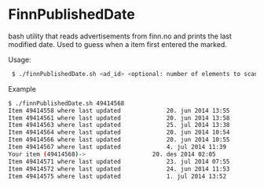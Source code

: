 # FinnPublishedDate
bash utility that reads advertisements from finn.no and prints the last modified date. Used to guess when a item first entered the marked.

Usage:
```bash
 $ ./finnPublishedDate.sh <ad_id> <optional: number of elements to scan on either side>
```
 
Example
```bash
$ ./finnPublishedDate.sh 49414568
Item 49414558 where last updated             20. jun 2014 13:55
Item 49414561 where last updated             20. jun 2014 13:58
Item 49414563 where last updated             25. jul 2014 13:38
Item 49414564 where last updated             20. jun 2014 10:54
Item 49414566 where last updated             20. jun 2014 10:55
Item 49414567 where last updated             4. jul 2014 11:39
Your item (49414568)->                   20. des 2014 02:05
Item 49414571 where last updated             23. jul 2014 07:55
Item 49414572 where last updated             24. jun 2014 11:53
Item 49414575 where last updated             1. jul 2014 13:52
```
